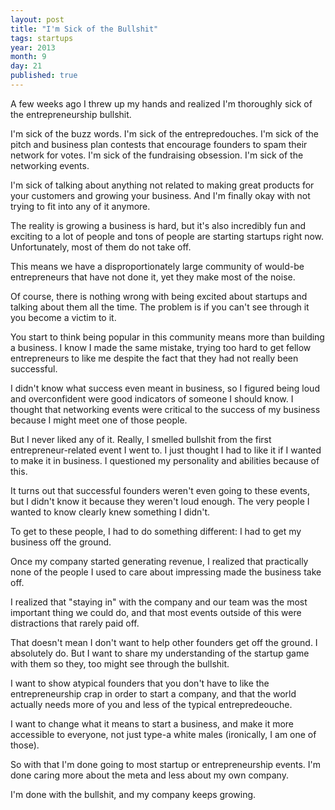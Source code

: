 ```yaml
---
layout: post
title: "I'm Sick of the Bullshit"
tags: startups
year: 2013
month: 9
day: 21
published: true
---
```


A few weeks ago I threw up my hands and realized I'm thoroughly sick of the entrepreneurship bullshit.

I'm sick of the buzz words. I'm sick of the entrepredouches. I'm sick of the pitch and business plan contests that encourage founders to spam their network for votes. I'm sick of the fundraising obsession. I'm sick of the networking events.

I'm sick of talking about anything not related to making great products for your customers and growing your business. And I'm finally okay with not trying to fit into any of it anymore.

The reality is growing a business is hard, but it's also incredibly fun and exciting to a lot of people and tons of people are starting startups right now. Unfortunately, most of them do not take off.

This means we have a disproportionately large community of would-be entrepreneurs that have not done it, yet they make most of the noise.

Of course, there is nothing wrong with being excited about startups and talking about them all the time. The problem is if you can't see through it you become a victim to it.

You start to think being popular in this community means more than building a business. I know I made the same mistake, trying too hard to get fellow entrepreneurs to like me despite the fact that they had not really been successful.

I didn't know what success even meant in business, so I figured being loud and overconfident were good indicators of someone I should know. I thought that networking events were critical to the success of my business because I might meet one of those people.

But I never liked any of it. Really, I smelled bullshit from the first entrepreneur-related event I went to. I just thought I had to like it if I wanted to make it in business. I questioned my personality and abilities because of this.

It turns out that successful founders weren't even going to these events, but I didn't know it because they weren't loud enough. The very people I wanted to know clearly knew something I didn't.

To get to these people, I had to do something different: I had to get my business off the ground.

Once my company started generating revenue, I realized that practically none of the people I used to care about impressing made the business take off.

I realized that "staying in" with the company and our team was the most important thing we could do, and that most events outside of this were distractions that rarely paid off.

That doesn't mean I don't want to help other founders get off the ground. I absolutely do. But I want to share my understanding of the startup game with them so they, too might see through the bullshit.

I want to show atypical founders that you don't have to like the entrepreneurship crap in order to start a company, and that the world actually needs more of you and less of the typical entrepredeouche.

I want to change what it means to start a business, and make it more accessible to everyone, not just type-a white males (ironically, I am one of those).

So with that I'm done going to most startup or entrepreneurship events. I'm done caring more about the meta and less about my own company.

I'm done with the bullshit, and my company keeps growing.




